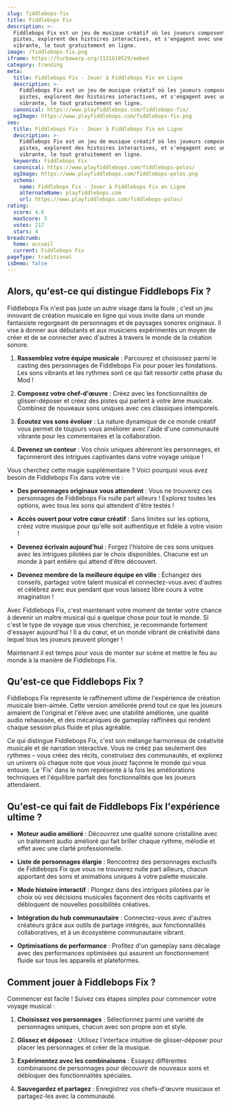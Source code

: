 ```yaml
---
slug: fiddlebops-fix
title: Fiddlebops Fix
description: >-
  Fiddlebops Fix est un jeu de musique créatif où les joueurs composent des
  pistes, explorent des histoires interactives, et s'engagent avec une communauté
  vibrante, le tout gratuitement en ligne.
image: /fiddlebops-fix.png
iframe: https://turbowarp.org/1131610529/embed
category: trending
meta:
  title: Fiddlebops Fix - Jouer à Fiddlebops Fix en Ligne
  description: >-
    Fiddlebops Fix est un jeu de musique créatif où les joueurs composent des
    pistes, explorent des histoires interactives, et s'engagent avec une communauté
    vibrante, le tout gratuitement en ligne.
  canonical: https://www.playfiddlebops.com/fiddlebops-fix/
  ogImage: https://www.playfiddlebops.com/fiddlebops-fix.png
seo:
  title: Fiddlebops Fix - Jouer à Fiddlebops Fix en Ligne
  description: >-
    Fiddlebops Fix est un jeu de musique créatif où les joueurs composent des
    pistes, explorent des histoires interactives, et s'engagent avec une communauté
    vibrante, le tout gratuitement en ligne.
  keywords: Fiddlebops Fix
  canonical: https://www.playfiddlebops.com/fiddlebops-polos/
  ogImage: https://www.playfiddlebops.com/fiddlebops-polos.png
  schema:
    name: Fiddlebops Fix - Jouer à Fiddlebops Fix en Ligne
    alternateName: playfiddlebops.com
    url: https://www.playfiddlebops.com/fiddlebops-polos/
rating:
  score: 4.6
  maxScore: 5
  votes: 217
  stars: 4
breadcrumb:
  home: accueil
  current: Fiddlebops Fix
pageType: traditional
isDemo: false
---
```


## Alors, qu'est-ce qui distingue Fiddlebops Fix ?

Fiddlebops Fix n'est pas juste un autre visage dans la foule ; c'est un jeu innovant de création musicale en ligne qui vous invite dans un monde fantaisiste regorgeant de personnages et de paysages sonores originaux. Il vise à donner aux débutants et aux musiciens expérimentés un moyen de créer et de se connecter avec d'autres à travers le monde de la création sonore.

1. **Rassemblez votre équipe musicale** : Parcourez et choisissez parmi le casting des personnages de Fiddlebops Fix pour poser les fondations. Les sons vibrants et les rythmes sont ce qui fait ressortir cette phase du Mod !

1. **Composez votre chef-d'œuvre** : Créez avec les fonctionnalités de glisser-déposer et créez des pistes qui parlent à votre âme musicale. Combinez de nouveaux sons uniques avec ces classiques intemporels.

1. **Écoutez vos sons évoluer** : La nature dynamique de ce monde créatif vous permet de toujours vous améliorer avec l'aide d'une communauté vibrante pour les commentaires et la collaboration.

1. **Devenez un conteur** : Vos choix uniques altéreront les personnages, et façonneront des intrigues captivantes dans votre voyage unique !

Vous cherchez cette magie supplémentaire ? Voici pourquoi vous avez besoin de Fiddlebops Fix dans votre vie :

- **Des personnages originaux vous attendent** : Vous ne trouverez ces personnages de Fiddlebops Fix nulle part ailleurs ! Explorez toutes les options, avec tous les sons qui attendent d'être testés !

- **Accès ouvert pour votre cœur créatif** : Sans limites sur les options, créez votre musique pour qu'elle soit authentique et fidèle à votre vision !

- **Devenez écrivain aujourd'hui** : Forgez l'histoire de ces sons uniques avec les intrigues pilotées par le choix disponibles. Chacune est un monde à part entière qui attend d'être découvert.

- **Devenez membre de la meilleure équipe en ville** : Échangez des conseils, partagez votre talent musical et connectez-vous avec d'autres et célébrez avec eux pendant que vous laissez libre cours à votre imagination !

Avec Fiddlebops Fix, c'est maintenant votre moment de tenter votre chance à devenir un maître musical qui a quelque chose pour tout le monde. Si c'est le type de voyage que vous cherchiez, je recommande fortement d'essayer aujourd'hui ! Il a du cœur, et un monde vibrant de créativité dans lequel tous les joueurs peuvent plonger !

Maintenant il est temps pour vous de monter sur scène et mettre le feu au monde à la manière de Fiddlebops Fix.

## Qu'est-ce que Fiddlebops Fix ?

Fiddlebops Fix représente le raffinement ultime de l'expérience de création musicale bien-aimée. Cette version améliorée prend tout ce que les joueurs aimaient de l'original et l'élève avec une stabilité améliorée, une qualité audio rehaussée, et des mécaniques de gameplay raffinées qui rendent chaque session plus fluide et plus agréable.

Ce qui distingue Fiddlebops Fix, c'est son mélange harmonieux de créativité musicale et de narration interactive. Vous ne créez pas seulement des rythmes – vous créez des récits, construisez des communautés, et explorez un univers où chaque note que vous jouez façonne le monde qui vous entoure. Le 'Fix' dans le nom représente à la fois les améliorations techniques et l'équilibre parfait des fonctionnalités que les joueurs attendaient.

## Qu'est-ce qui fait de Fiddlebops Fix l'expérience ultime ?

- **Moteur audio amélioré** : Découvrez une qualité sonore cristalline avec un traitement audio amélioré qui fait briller chaque rythme, mélodie et effet avec une clarté professionnelle.

- **Liste de personnages élargie** : Rencontrez des personnages exclusifs de Fiddlebops Fix que vous ne trouverez nulle part ailleurs, chacun apportant des sons et animations uniques à votre palette musicale.

- **Mode histoire interactif** : Plongez dans des intrigues pilotées par le choix où vos décisions musicales façonnent des récits captivants et débloquent de nouvelles possibilités créatives.

- **Intégration du hub communautaire** : Connectez-vous avec d'autres créateurs grâce aux outils de partage intégrés, aux fonctionnalités collaboratives, et à un écosystème communautaire vibrant.

- **Optimisations de performance** : Profitez d'un gameplay sans décalage avec des performances optimisées qui assurent un fonctionnement fluide sur tous les appareils et plateformes.

## Comment jouer à Fiddlebops Fix ?

Commencer est facile ! Suivez ces étapes simples pour commencer votre voyage musical :

1. **Choisissez vos personnages** : Sélectionnez parmi une variété de personnages uniques, chacun avec son propre son et style.

1. **Glissez et déposez** : Utilisez l'interface intuitive de glisser-déposer pour placer les personnages et créer de la musique.

1. **Expérimentez avec les combinaisons** : Essayez différentes combinaisons de personnages pour découvrir de nouveaux sons et débloquer des fonctionnalités spéciales.

1. **Sauvegardez et partagez** : Enregistrez vos chefs-d'œuvre musicaux et partagez-les avec la communauté.